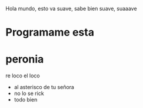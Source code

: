 Hola mundo, esto va suave, sabe bien suave, suaaave
# Programame esta 
# peronia
 re loco el loco
  
  * al asterisco de tu señora 
  * no lo se rick
* todo bien
